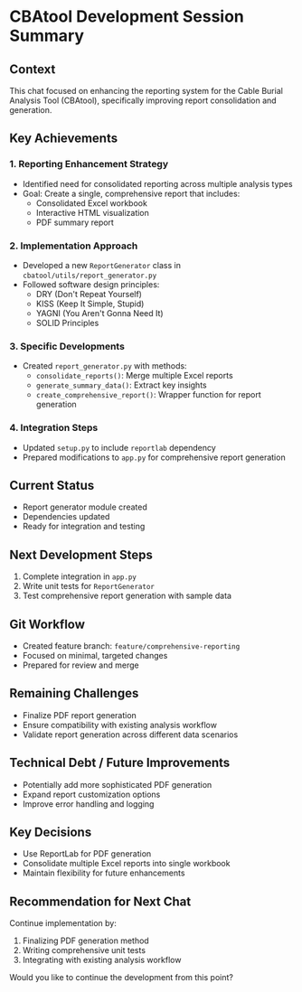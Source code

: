 # CBAtool Development Session Summary

## Context
This chat focused on enhancing the reporting system for the Cable Burial Analysis Tool (CBAtool), specifically improving report consolidation and generation.

## Key Achievements

### 1. Reporting Enhancement Strategy
- Identified need for consolidated reporting across multiple analysis types
- Goal: Create a single, comprehensive report that includes:
  * Consolidated Excel workbook
  * Interactive HTML visualization
  * PDF summary report

### 2. Implementation Approach
- Developed a new `ReportGenerator` class in `cbatool/utils/report_generator.py`
- Followed software design principles:
  * DRY (Don't Repeat Yourself)
  * KISS (Keep It Simple, Stupid)
  * YAGNI (You Aren't Gonna Need It)
  * SOLID Principles

### 3. Specific Developments
- Created `report_generator.py` with methods:
  * `consolidate_reports()`: Merge multiple Excel reports
  * `generate_summary_data()`: Extract key insights
  * `create_comprehensive_report()`: Wrapper function for report generation

### 4. Integration Steps
- Updated `setup.py` to include `reportlab` dependency
- Prepared modifications to `app.py` for comprehensive report generation

## Current Status
- Report generator module created
- Dependencies updated
- Ready for integration and testing

## Next Development Steps
1. Complete integration in `app.py`
2. Write unit tests for `ReportGenerator`
3. Test comprehensive report generation with sample data

## Git Workflow
- Created feature branch: `feature/comprehensive-reporting`
- Focused on minimal, targeted changes
- Prepared for review and merge

## Remaining Challenges
- Finalize PDF report generation
- Ensure compatibility with existing analysis workflow
- Validate report generation across different data scenarios

## Technical Debt / Future Improvements
- Potentially add more sophisticated PDF generation
- Expand report customization options
- Improve error handling and logging

## Key Decisions
- Use ReportLab for PDF generation
- Consolidate multiple Excel reports into single workbook
- Maintain flexibility for future enhancements

## Recommendation for Next Chat
Continue implementation by:
1. Finalizing PDF generation method
2. Writing comprehensive unit tests
3. Integrating with existing analysis workflow

Would you like to continue the development from this point?
